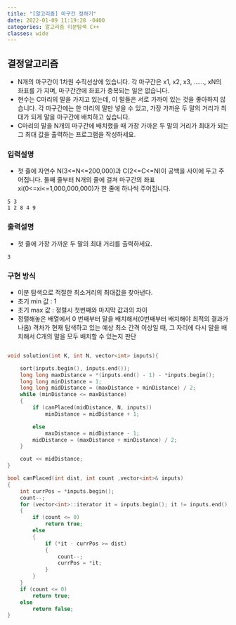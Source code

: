 ```yaml
---
title: "[알고리즘] 마구간 정하기"
date: 2022-01-09 11:19:28 -0400
categories: 알고리즘 이분탐색 C++
classes: wide
---
```


## 결정알고리즘


- N개의 마구간이 1차원 수직선상에 있습니다. 각 마구간은 x1, x2, x3, ......, xN의 좌표를 가 지며, 마구간간에 좌표가 중복되는 일은 없습니다.
- 현수는 C마리의 말을 가지고 있는데, 이 말들은 서로 가까이 있는 것을 좋아하지 않습니다. 각 마구간에는 한 마리의 말만 넣을 수 있고, 가장 가까운 두 말의 거리가 최대가 되게 말을 마구간에 배치하고 싶습니다.
- C마리의 말을 N개의 마구간에 배치했을 때 가장 가까운 두 말의 거리가 최대가 되는 그 최대 값을 출력하는 프로그램을 작성하세요.

### 입력설명

- 첫 줄에 자연수 N(3<=N<=200,000)과 C(2<=C<=N)이 공백을 사이에 두고 주어집니다. 둘째 줄부터 N개의 줄에 걸쳐 마구간의 좌표 xi(0<=xi<=1,000,000,000)가 한 줄에 하나씩 주어집니다.

```
5 3
1 2 8 4 9
```

### 출력설명

- 첫 줄에 가장 가까운 두 말의 최대 거리를 출력하세요.

```
3
```

### 구현 방식

- 이분 탐색으로 적절한 최소거리의 최대값을 찾아낸다.
- 초기 min 값 : 1
- 초기 max 값 : 정렬시 첫번째와 마지막 값과의 차이
- 정렬해놓은 배열에서 0 번째부터 말을 배치해서(0번째부터 배치해야 최적의 결과가 나옴) 격차가 현재 탐색하고 있는 예상 최소 간격 이상일 때, 그 자리에 다시 말을 배치해서 C개의 말을 모두 배치할 수 있는지 판단

```cpp

void solution(int K, int N, vector<int> inputs){

    sort(inputs.begin(), inputs.end());
    long long maxDistance = *(inputs.end() - 1) - *inputs.begin();
    long long minDistance = 1;
    long long midDistance = (maxDistance + minDistance) / 2;
    while (minDistance <= maxDistance)
    {
        if (canPlaced(midDistance, N, inputs))
            minDistance = midDistance + 1;

        else
            maxDistance = midDistance - 1;
        midDistance = (maxDistance + minDistance) / 2;
    }

    cout << midDistance;
}

bool canPlaced(int dist, int count ,vector<int>& inputs)
{
    int currPos = *inputs.begin();
    count--;
    for (vector<int>::iterator it = inputs.begin(); it != inputs.end(); it++)
    {
        if (count <= 0)
            return true;
        else
        {
            if (*it - currPos >= dist)
            {
                count--;
                currPos = *it;
            }
        }
    }
    if (count <= 0)
        return true;
    else
        return false;
}

```

